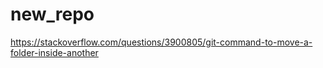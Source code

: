 # new_repo

https://stackoverflow.com/questions/3900805/git-command-to-move-a-folder-inside-another
